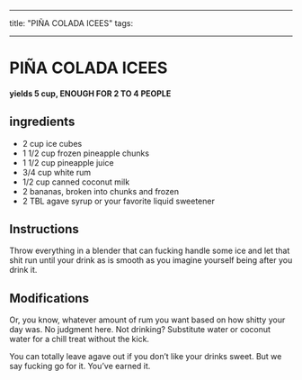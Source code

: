 
---
title: "PIÑA COLADA ICEES"
tags:

---
# PIÑA COLADA ICEES



#### yields  5 cup, ENOUGH FOR 2 TO 4 PEOPLE


## ingredients
* 2 cup ice cubes 
* 1 1/2 cup frozen pineapple chunks 
* 1 1/2 cup pineapple juice 
* 3/4 cup white rum 
* 1/2 cup canned coconut milk 
* 2 bananas, broken into chunks and frozen 
* 2 TBL agave syrup or your favorite liquid sweetener 



## Instructions
Throw everything in a blender that can fucking handle some ice and let that shit run until your drink as is smooth as you imagine yourself being after you drink it.



## Modifications
Or, you know, whatever amount of rum you want based on how shitty your day was. No judgment here. Not drinking? Substitute water or coconut water for a chill treat without the kick.

 You can totally leave agave out if you don’t like your drinks sweet. But we say fucking go for it. You’ve earned it.




